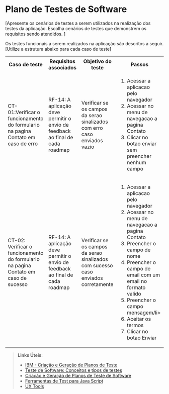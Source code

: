 # Plano de Testes de Software

[Apresente os cenários de testes a serem utilizados na realização dos testes da aplicação. Escolha cenários de testes que demonstrem os requisitos sendo atendidos. ]

Os testes funcionais a serem realizados na aplicação são descritos a seguir. [Utilize a estrutura abaixo para cada caso de teste]

<table>
    <tr>
        <th>Caso de teste</th>
        <th>Requisitos associados</th>
        <th>Objetivo do teste</th>
        <th>Passos</th>
        <th>Critérios de êxito</th>
        <th>Responsável</th>
    </tr>
    <tr>
        <td>CT-01:Verificar o funcionamento do formulario na pagina Contato em caso de erro</td>
        <td>RF-14: A aplicação deve permitir o envio de feedback ao final de cada roadmap</td>
        <td>Verificar se os campos da serao sinalizados com erro caso enviados vazio</td>
        <td>
            <ol>
                <li>Acessar a aplicacao pelo navegador</li>
                <li>Acessar no menu de navegacao a pagina Contato</li>
                <li>Clicar no botao enviar sem preencher nenhum campo</li>
            </ol>
        </td>
        <td>Todos os campos devem sinalizar erro</td>
        <td>Leonardo Matsui</td>
    </tr>
    <tr>
        <td>CT-02: Verificar o funcionamento do formulario na pagina Contato em caso de sucesso</td>
        <td>RF-14: A aplicação deve permitir o envio de feedback ao final de cada roadmap</td>
        <td>Verificar se os campos da serao sinalizados com sucesso caso enviados corretamente</td>
        <td>
            <ol>
                <li>Acessar a aplicacao pelo navegador</li>
                <li>Acessar no menu de navegacao a pagina Contato</li>
                <li>Preencher o campo de nome</li>
                <li>Preencher o campo de email com um email no formato valido</li>
                <li>Preencher o campo mensagem/li>
                <li>Aceitar os termos</li>
                <li>Clicar no botao Enviar</li>
            </ol>
        </td>
        <td>Todos os campos devem sinalizar sucesso</td>
        <td>Leonardo Matsui</td>
    </tr>
</table>
 
> **Links Úteis**:
> - [IBM - Criação e Geração de Planos de Teste](https://www.ibm.com/developerworks/br/local/rational/criacao_geracao_planos_testes_software/index.html)
> -  [Teste de Software: Conceitos e tipos de testes](https://blog.onedaytesting.com.br/teste-de-software/)
> - [Criação e Geração de Planos de Teste de Software](https://www.ibm.com/developerworks/br/local/rational/criacao_geracao_planos_testes_software/index.html)
> - [Ferramentas de Test para Java Script](https://geekflare.com/javascript-unit-testing/)
> - [UX Tools](https://uxdesign.cc/ux-user-research-and-user-testing-tools-2d339d379dc7)
